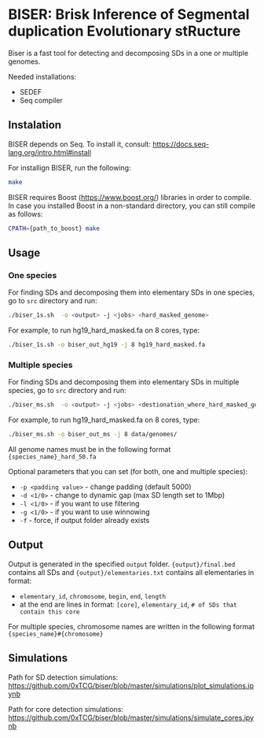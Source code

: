 # BISER: Brisk Inference of Segmental duplication Evolutionary stRucture

Biser is a fast tool for detecting and decomposing SDs in a one or multiple genomes.

Needed installations:
* SEDEF
* Seq compiler


## Instalation

BISER depends on Seq. To install it, consult:
https://docs.seq-lang.org/intro.html#install

For installign BISER, run the following:
```bash
make
```

BISER requires Boost (https://www.boost.org/) libraries in order to compile. In case you installed Boost in a non-standard directory, you can still compile as follows:
```bash
CPATH={path_to_boost} make
```

## Usage
### One species
For finding SDs and decomposing them into elementary SDs in one species, go to `src` directory and run:
```bash
./biser_1s.sh  -o <output> -j <jobs> <hard_masked_genome> 
```
For example, to run hg19_hard_masked.fa on 8 cores, type:
```bash
./biser_1s.sh -o biser_out_hg19 -j 8 hg19_hard_masked.fa
```

### Multiple species
For finding SDs and decomposing them into elementary SDs in multiple species, go to `src` directory and run:
```bash
./biser_ms.sh  -o <output> -j <jobs> <destionation_where_hard_masked_genomes_are> 
```
For example, to run hg19_hard_masked.fa on 8 cores, type:
```bash
./biser_ms.sh -o biser_out_ms -j 8 data/genomes/
```


All genome names must be in the following format `{species_name}_hard_50.fa`

Optional parameters that you can set (for both, one and multiple species):
* `-p <padding value>` - change padding (default 5000)
* `-d <1/0>` - change to dynamic gap (max SD length set to 1Mbp)
* `-l <1/0>` - if you want to use filtering
* `-g <1/0>` - if you want to use winnowing
* `-f` - force, if output folder already exists

## Output
Output is generated in the specified `output` folder. `{output}/final.bed` contains all SDs and `{output}/elementaries.txt` contains all elementaries in format:
* `elementary_id`, `chromosome`, `begin`, `end`,  `length`
* at the end are lines in format: `[core]`, `elementary_id`, `# of SDs that contain this core`

For multiple species, chromosome names are written in the following format `{species_name}#{chromosome}`

## Simulations
Path for SD detection simulations:
https://github.com/0xTCG/biser/blob/master/simulations/plot_simulations.ipynb


Path for core detection simulations:
https://github.com/0xTCG/biser/blob/master/simulations/simulate_cores.ipynb   


